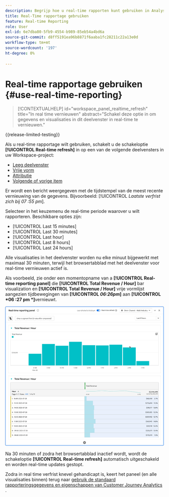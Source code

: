 ```yaml
---
description: Begrijp hoe u real-time rapporten kunt gebruiken in Analysis Workspace.
title: Real-Time rapportage gebruiken
feature: Real-time Reporting
role: User
exl-id: 6e7dba80-5fb9-4554-b989-85eb54a4bd6a
source-git-commit: d8ff5191ea96b8871f6aaba1fc28211c22a13e0d
workflow-type: tm+mt
source-wordcount: '197'
ht-degree: 0%

---
```


# Real-time rapportage gebruiken {#use-real-time-reporting}

>[!CONTEXTUALHELP]
>id="workspace_panel_realtime_refresh"
>title="In real time vernieuwen"
>abstract="Schakel deze optie in om gegevens en visualisaties in dit deelvenster in real-time te vernieuwen."

{{release-limited-testing}}

Als u real-time rapportage wilt gebruiken, schakelt u de schakeloptie **[!UICONTROL Real-time refresh]** in op een van de volgende deelvensters in uw Workspace-project:

* [Leeg deelvenster](/help/analysis-workspace/c-panels/blank-panel.md)
* [Vrije vorm](/help/analysis-workspace/c-panels/freeform-panel.md)
* [Attributie](/help/analysis-workspace/c-panels/attribution.md)
* [Volgende of vorige item](/help/analysis-workspace/c-panels/next-previous.md)

Er wordt een bericht weergegeven met de tijdstempel van de meest recente vernieuwing van de gegevens. Bijvoorbeeld: [!UICONTROL &#x200B; *Laatste verfrist zich bij 07 :55 pm*].

Selecteer in het keuzemenu de real-time periode waarover u wilt rapporteren. Beschikbare opties zijn:

* [!UICONTROL Last 15 minutes]
* [!UICONTROL Last 30 minutes]
* [!UICONTROL Last hour]
* [!UICONTROL Last 8 hours]
* [!UICONTROL Last 24 hours]

Alle visualisaties in het deelvenster worden nu elke minuut bijgewerkt met maximaal 30 minuten, terwijl het browsertabblad met het deelvenster voor real-time vernieuwen actief is.

Als voorbeeld, zie onder een momentopname van a **[!UICONTROL Real-time reporting panel]** die **[!UICONTROL Total Revenue / Hour]** bar visualization en **[!UICONTROL Total Revenue / Hour]** vrije vormlijst aangezien tijdbewegingen van **[!UICONTROL *06:26pm*]** aan **[!UICONTROL *06 :27 pm *]**&#x200B;vernieuwt.

![ In real time verfrist zich ](assets/real-time-refresh.gif)

Na 30 minuten of zodra het browsertabblad inactief wordt, wordt de schakeloptie **[!UICONTROL Real-time refresh]** automatisch uitgeschakeld en worden real-time updates gestopt.

Zodra in real time verfrist knevel gehandicapt is, keert het paneel (en alle visualisaties binnen) terug naar [ gebruik de standaard rapporteringsgegevens en eigenschappen van Customer Journey Analytics ](real-time.md#how-it-works).
